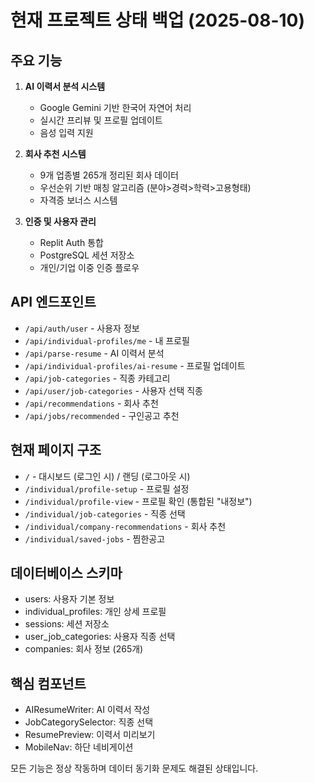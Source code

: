 # 현재 프로젝트 상태 백업 (2025-08-10)

## 주요 기능
1. **AI 이력서 분석 시스템**
   - Google Gemini 기반 한국어 자연어 처리
   - 실시간 프리뷰 및 프로필 업데이트
   - 음성 입력 지원

2. **회사 추천 시스템**
   - 9개 업종별 265개 정리된 회사 데이터
   - 우선순위 기반 매칭 알고리즘 (분야>경력>학력>고용형태)
   - 자격증 보너스 시스템

3. **인증 및 사용자 관리**
   - Replit Auth 통합
   - PostgreSQL 세션 저장소
   - 개인/기업 이중 인증 플로우

## API 엔드포인트
- `/api/auth/user` - 사용자 정보
- `/api/individual-profiles/me` - 내 프로필
- `/api/parse-resume` - AI 이력서 분석
- `/api/individual-profiles/ai-resume` - 프로필 업데이트
- `/api/job-categories` - 직종 카테고리
- `/api/user/job-categories` - 사용자 선택 직종
- `/api/recommendations` - 회사 추천
- `/api/jobs/recommended` - 구인공고 추천

## 현재 페이지 구조
- `/` - 대시보드 (로그인 시) / 랜딩 (로그아웃 시)
- `/individual/profile-setup` - 프로필 설정
- `/individual/profile-view` - 프로필 확인 (통합된 "내정보")
- `/individual/job-categories` - 직종 선택
- `/individual/company-recommendations` - 회사 추천
- `/individual/saved-jobs` - 찜한공고

## 데이터베이스 스키마
- users: 사용자 기본 정보
- individual_profiles: 개인 상세 프로필
- sessions: 세션 저장소
- user_job_categories: 사용자 직종 선택
- companies: 회사 정보 (265개)

## 핵심 컴포넌트
- AIResumeWriter: AI 이력서 작성
- JobCategorySelector: 직종 선택
- ResumePreview: 이력서 미리보기
- MobileNav: 하단 네비게이션

모든 기능은 정상 작동하며 데이터 동기화 문제도 해결된 상태입니다.